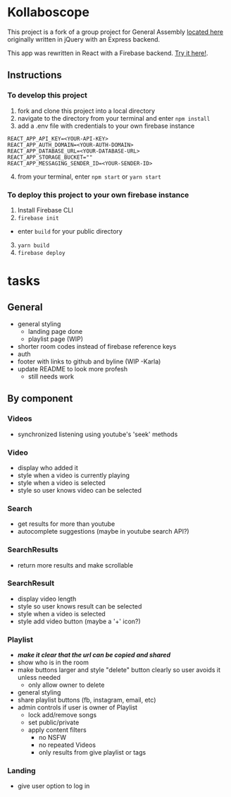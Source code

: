 # Kollaboscope
This project is a fork of a group project for General Assembly [located here](https://github.com/ludocracy/project-01) originally written in jQuery with an Express backend.

This app was rewritten in React with a Firebase backend. [Try it here!](https://kollaboscope-183217.firebaseapp.com/).
## Instructions
### To develop this project
1. fork and clone this project into a local directory
2. navigate to the directory from your terminal and enter `npm install`
3.  add a .env file with credentials to your own firebase instance
```
REACT_APP_API_KEY=<YOUR-API-KEY>
REACT_APP_AUTH_DOMAIN=<YOUR-AUTH-DOMAIN>
REACT_APP_DATABASE_URL=<YOUR-DATABASE-URL>
REACT_APP_STORAGE_BUCKET=""
REACT_APP_MESSAGING_SENDER_ID=<YOUR-SENDER-ID>
```
4. from your terminal, enter `npm start` or `yarn start`
### To deploy this project to your own firebase instance
1. Install Firebase CLI
2. `firebase init`
  - enter `build` for your public directory
3. `yarn build`
4. `firebase deploy`

# tasks
## General
  - general styling
    - landing page done
    - playlist page (WIP)
  - shorter room codes instead of firebase reference keys
  - auth
  - footer with links to github and byline (WIP -Karla)
  - update README to look more profesh
    - still needs work
## By component
### Videos
  - synchronized listening using youtube's 'seek' methods
### Video
  - display who added it
  - style when a video is currently playing
  - style when a video is selected
  - style so user knows video can be selected
### Search
  - get results for more than youtube
  - autocomplete suggestions (maybe in youtube search API?)
### SearchResults
  - return more results and make scrollable
### SearchResult
  - display video length
  - style so user knows result can be selected
  - style when a video is selected
  - style add video button (maybe a '+' icon?)
### Playlist
  - ***make it clear that the url can be copied and shared***
  - show who is in the room
  - make buttons larger and style "delete" button clearly so user avoids it unless needed
    - only allow owner to delete
  - general styling
  - share playlist buttons (fb, instagram, email, etc)
  - admin controls if user is owner of Playlist
    - lock add/remove songs
    - set public/private
    - apply content filters
      - no NSFW
      - no repeated Videos
      - only results from give playlist or tags
### Landing
  - give user option to log in
